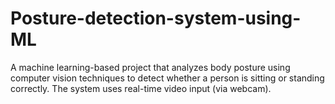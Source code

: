 # Posture-detection-system-using-ML
A machine learning-based project that analyzes body posture using computer vision techniques to detect whether a person is sitting or standing correctly. The system uses real-time video input (via webcam).
